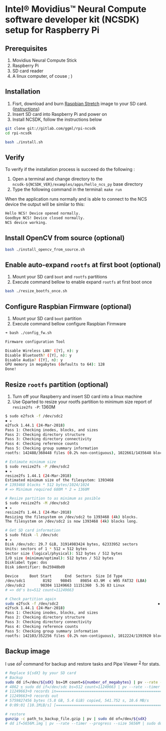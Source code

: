 # Intel® Movidius™ Neural Compute software developer kit (NCSDK) setup for Raspberry Pi

## Prerequisites

1. Movidius Neural Compute Stick
2. Raspberry Pi
3. SD card reader
4. A linux computer, of couse ; )

## Installation

1. Fisrt, download and burn [Raspbian Stretch](http://director.downloads.raspberrypi.org/raspbian/images/raspbian-2018-11-15/2018-11-13-raspbian-stretch.zip) image to your SD card. ([instructions](https://www.raspberrypi.org/documentation/installation/installing-images/README.md))
2. Insert SD card into Raspberry Pi and power on
3. Install NCSDK, follow the instructions below

```bash
git clone git://gitlab.com/ggml/rpi-ncsdk
cd rpi-ncsdk

bash ./install.sh
```

## Verify

To verify if the installation process is succeed do the following :

1. Open a terminal and change directory to the `ncsdk-${NCSDK_VER}/examples/apps/hello_ncs_py` base directory
2. Type the following command in the terminal: `make run`

When the application runs normally and is able to connect to the NCS device the output will be similar to this:

```bash
Hello NCS! Device opened normally.
Goodbye NCS! Device closed normally.
NCS device working.
```

## Install OpenCV from source (optional)

```bash
bash ./install_opencv_from_source.sh
```

## Enable auto-expand `rootfs` at first boot (optional)

1. Mount your SD card `boot` and `rootfs` partitions
2. Execute command bellow to enable expand `rootfs` at first boot once

```bash
bash ./resize_bootfs_once.sh
```

## Configure Raspbian Firmware (optional)

1. Mount your SD card `boot` partition
2. Execute command bellow configure Raspbian Firmware

```bash
➜ bash ./config_fw.sh

Firmware configuration Tool

Disable Wireless LAN? ([Y], n): y
Disable Bluetooth? ([Y], n): y
Disable Audio? ([Y], n): y
GPU memory in megabytes (defaults to 64): 128
Done!
```

## Resize `rootfs` partition (optional)

1. Turn off your Raspberry and insert SD card into a linux machine
2. Use Gparted to resize your rootfs partition to minimum size report of `resize2fs -P`: 1360M

```bash
$ sudo e2fsck -f /dev/sdc2
✹ ✭
e2fsck 1.44.1 (24-Mar-2018)
Pass 1: Checking inodes, blocks, and sizes
Pass 2: Checking directory structure
Pass 3: Checking directory connectivity
Pass 4: Checking reference counts
Pass 5: Checking group summary information
rootfs: 142488/360448 files (0.2% non-contiguous), 1022661/1435648 blocks

# Estimate minimum size
$ sudo resize2fs -P /dev/sdc2
✹ ✭
resize2fs 1.44.1 (24-Mar-2018)
Estimated minimum size of the filesystem: 1393468
# 1393468 blocks * 512 bytes/1024/1024
# => Minimum required 680M * 2 = 1360M

# Resize partition to as minimum as posible
$ sudo resize2fs -M /dev/sdc2
✹ ✭
resize2fs 1.44.1 (24-Mar-2018)
Resizing the filesystem on /dev/sdc2 to 1393468 (4k) blocks.
The filesystem on /dev/sdc2 is now 1393468 (4k) blocks long.

# Get SD card information
$ sudo fdisk -l /dev/sdc
✹ ✭
Disk /dev/sdc: 29.7 GiB, 31914983424 bytes, 62333952 sectors
Units: sectors of 1 * 512 = 512 bytes
Sector size (logical/physical): 512 bytes / 512 bytes
I/O size (minimum/optimal): 512 bytes / 512 bytes
Disklabel type: dos
Disk identifier: 0x25948bd0

Device     Boot Start      End  Sectors  Size Id Type
/dev/sdc1        8192    98045    89854 43.9M  c W95 FAT32 (LBA)
/dev/sdc2       98304 11249663 11151360  5.3G 83 Linux
# => dd's bs=512 count=11249663

# Check partition again
sudo e2fsck -f /dev/sdc2                                             ✹ ✭
e2fsck 1.44.1 (24-Mar-2018)
Pass 1: Checking inodes, blocks, and sizes
Pass 2: Checking directory structure
Pass 3: Checking directory connectivity
Pass 4: Checking reference counts
Pass 5: Checking group summary information
rootfs: 142103/352256 files (0.2% non-contiguous), 1012224/1393920 blocks
```

## Backup image

I use `dd`<sup>[1]</sup> command for backup and restore tasks and Pipe Viewer <sup>[2]</sup> for stats.

```bash
# Replace ${sdX} by your SD card
# Backup
sudo dd if=/dev/${sdX} bs=1M count=${number_of_megabytes} | pv --rate --timer --progress --size xxxM | gzip -9 > path_to_backup_file.gzip
# 4862 ± sudo dd if=/dev/sdc bs=512 count=11249663 | pv --rate --timer --progress --size=5493M  | gzip -9 > /workspace/Backup/rpi-ncsdk/2.05.00.02_11249663_5493M.gz                                 ✹ ✭
# 11249663+0 records in============================================================>  ] 99%
# 11249663+0 records out
# 5759827456 bytes (5.8 GB, 5.4 GiB) copied, 541.752 s, 10.6 MB/s
# 0:09:01 [10.1MiB/s] [============================================================>  ] 99%

# restore
gunzip -c path_to_backup_file.gzip | pv | sudo dd of=/dev/${sdX}
# dd if=5656M.img | pv --rate --timer --progress --size 5656M | sudo dd of=/dev/sdc
```

[1]: https://en.wikipedia.org/wiki/Dd_(Unix)
[2]: https://www.ivarch.com/programs/pv.shtml